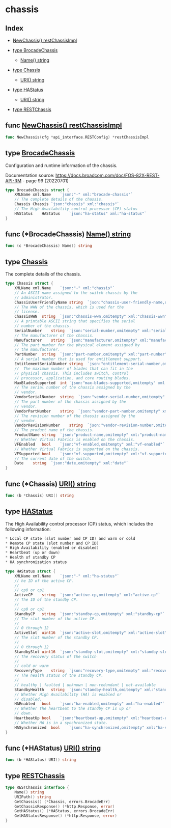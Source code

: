 
# chassis

## Index

- [NewChassis() restChassisImpl](#func-newchassis-restchassisimpl)

- [type BrocadeChassis](#type-brocadechassis)
  - [Name() string](#func-brocadechassis-name-string)
- [type Chassis](#type-chassis)
  - [URI() string](#func-chassis-uri-string)
- [type HAStatus](#type-hastatus)
  - [URI() string](#func-hastatus-uri-string)
- [type RESTChassis](#type-restchassis)

## func [NewChassis() restChassisImpl](<methods.go#L23>)

```go
func NewChassis(cfg *api_interface.RESTConfig) *restChassisImpl
```


## type [BrocadeChassis](<brocadeChassis.go#L10>)

Configuration and runtime information of the chassis.

Documentation source: https://docs.broadcom.com/doc/FOS-82X-REST-API-RM - page 99 (20220701)
```go
type BrocadeChassis struct {
	XMLName	xml.Name	`json:"-" xml:"brocade-chassis"`
	// The complete details of the chassis.
	Chassis	Chassis	`json:"chassis" xml:"chassis"`
	// The High Availability control processor (CP) status
	HAStatus	HAStatus	`json:"ha-status" xml:"ha-status"`
}
```

## func (*BrocadeChassis) [Name() string](<brocadeChassis.go#L60>)

```go
func (c *BrocadeChassis) Name() string
```

## type [Chassis](<brocadeChassis.go#L19>)

The complete details of the chassis.
```go
type Chassis struct {
	XMLName	xml.Name	`json:"-" xml:"chassis"`
	// An ASCII name assigned to the switch chassis by the
	// administrator.
	ChassisUserFriendlyName	string	`json:"chassis-user-friendly-name,omitempty" xml:"chassis-user-friendly-name"`
	// The WWN of the chassis, which is used for the
	// license.
	ChassisWWN	string	`json:"chassis-wwn,omitempty" xml:"chassis-wwn"`
	// A printable ASCII string that specifies the serial
	// number of the chassis.
	SerialNumber	string	`json:"serial-number,omitempty" xml:"serial-number"`
	// The manufacturer of the chassis.
	Manufacturer	string	`json:"manufacturer,omitempty" xml:"manufacturer"`
	// The part number for the physical element assigned by
	// the manufacturer.
	PartNumber	string	`json:"part-number,omitempty" xml:"part-number"`
	// A serial number that is used for entitlement support.
	EntitlementSerialNumber	string	`json:"entitlement-serial-number,omitempty" xml:"entitlement-serial-number"`
	// 	The maximum number of blades that can fit in the
	// physical chassis. This includes switch, control
	// processor, application, and core routing blades.
	MaxBladesSupported	int	`json:"max-blades-supported,omitempty" xml:"max-blades-supported"`
	// The serial number of the chassis assigned by the
	// vendor.
	VendorSerialNumber	string	`json:"vendor-serial-number,omitempty" xml:"vendor-serial-number"`
	// The part number of the chassis assigned by the
	// vendor.
	VendorPartNumber	string	`json:"vendor-part-number,omitempty" xml:"vendor-part-number"`
	// The revision number of the chassis assigned by the
	// vendor.
	VendorRevisionNumber	string	`json:"vendor-revision-number,omitempty" xml:"vendor-revision-number"`
	// The product name of the chassis.
	ProductName	string	`json:"product-name,omitempty" xml:"product-name"`
	// Whether Virtual Fabrics is enabled on the chassis.
	VFEnabled	bool	`json:"vf-enabled,omitempty" xml:"vf-enabled"`
	// Whether Virtual Fabrics is supported on the chassis.
	VFSupported	bool	`json:"vf-supported,omitempty" xml:"vf-supported"`
	// The current date of the switch.
	Date	string	`json:"date,omitempty" xml:"date"`
}
```

## func (*Chassis) [URI() string](<brocadeChassis.go#L64>)

```go
func (b *Chassis) URI() string
```

## type [HAStatus](<brocadeChassis.go#L76>)

The High Availability control processor (CP) status,
which includes the following information:
```go
* Local CP state (slot number and CP ID) and warm or cold
* Remote CP state (slot number and CP ID)
* High Availability (enabled or disabled)
* Heartbeat (up or down)
* Health of standby CP
* HA synchronization status

```
```go
type HAStatus struct {
	XMLName	xml.Name	`json:"-" xml:"ha-status"`
	// he ID of the active CP.
	//
	// cp0 or cp1
	ActiveCP	string	`json:"active-cp,omitempty" xml:"active-cp"`
	// The ID of the standby CP.
	//
	// cp0 or cp1
	StandbyCP	string	`json:"standby-cp,omitempty" xml:"standby-cp"`
	// The slot number of the active CP.
	//
	// 0 through 12
	ActiveSlot	uint16	`json:"active-slot,omitempty" xml:"active-slot"`
	// The slot number of the standby CP.
	//
	// 0 through 12
	StandbySlot	uint16	`json:"standby-slot,omitempty" xml:"standby-slot"`
	// The recovery status of the switch
	//
	// cold or warm
	RecoveryType	string	`json:"recovery-type,omitempty" xml:"recovery-type"`
	// The health status of the standby CP.
	//
	// healthy | faulted | unknown | non-redundant | not-available
	StandbyHealth	string	`json:"standby-health,omitempty" xml:"standby-health"`
	// Whether High Availability (HA) is enabled or
	// disabled.
	HAEnabled	bool	`json:"ha-enabled,omitempty" xml:"ha-enabled"`
	// Whether the heartbeat to the standby CP is up or
	// down.
	HeartbeatUp	bool	`json:"heartbeat-up,omitempty" xml:"heartbeat-up"`
	// Whether HA is in a synchronized state.
	HASynchronized	bool	`json:"ha-synchronized,omitempty" xml:"ha-synchronized"`
}
```

## func (*HAStatus) [URI() string](<brocadeChassis.go#L112>)

```go
func (b *HAStatus) URI() string
```

## type [RESTChassis](<methods.go#L10>)
```go
type RESTChassis interface {
	Name() string
	URIPath() string
	GetChassis() (*Chassis, errors.BrocadeErr)
	GetChassisResponse() (*http.Response, error)
	GetHAStatus() (*HAStatus, errors.BrocadeErr)
	GetHAStatusResponse() (*http.Response, error)
}
```

